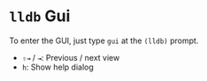 # `lldb` Gui

To enter the GUI, just type `gui` at the `(lldb)` prompt.

- `⇧⇥` / `⇥`: Previous / next view
- `h`: Show help dialog
